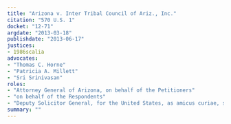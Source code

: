 ```yaml
---
title: "Arizona v. Inter Tribal Council of Ariz., Inc."
citation: "570 U.S. 1"
docket: "12-71"
argdate: "2013-03-18"
publishdate: "2013-06-17"
justices:
- 1986scalia
advocates:
- "Thomas C. Horne"
- "Patricia A. Millett"
- "Sri Srinivasan"
roles:
- "Attorney General of Arizona, on behalf of the Petitioners"
- "on behalf of the Respondents"
- "Deputy Solicitor General, for the United States, as amicus curiae, supporting the Respondents"
summary: ""
---
```


